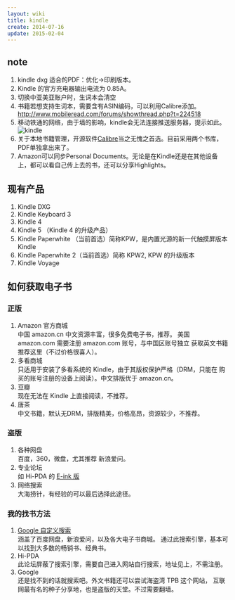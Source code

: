 ```yaml
---
layout: wiki
title: kindle
create: 2014-07-16
update: 2015-02-04
---
```

## note
1. kindle dxg 适合的PDF：优化->印刷版本。
2. Kindle 的官方充电器输出电流为 0.85A。
3. 切换中亚美亚账户时，生词本会清空
4. 书籍若想支持生词本，需要含有ASIN编码，可以利用Calibre添加。<http://www.mobileread.com/forums/showthread.php?t=224518>
5. 移动铁通的网络，由于墙的影响，kindle会无法连接推送服务器，提示如此。 ![kindle](http://wogong-image.b0.upaiyun.com/wiki/kindlegfw.gif)
6. 关于本地书籍管理，开源软件[Calibre](http://calibre-ebook.com/)当之无愧之首选。目前采用两个书库，PDF单独拿出来了。
7. Amazon可以同步Personal Documents。无论是在Kindle还是在其他设备上，都可以看自己传上去的书，还可以分享Highlights。

## 现有产品
1. Kindle DXG 
2. Kindle Keyboard 3
3. Kindle 4
4. Kindle 5 （Kindle 4 的升级产品）
5. Kindle Paperwhite （当前首选）简称KPW，是内置光源的新一代触摸屏版本Kindle
6. Kindle Paperwhite 2（当前首选）简称 KPW2, KPW 的升级版本
7. Kindle Voyage

## 如何获取电子书
### 正版
1. Amazon 官方商城  
   中国 amazon.cn 中文资源丰富，很多免费电子书，推荐。
   美国 amazon.com 需要注册 amazon.com 账号，与中国区账号独立
   获取英文书籍推荐这里（不过价格很喜人）。
2. 多看商城  
   只适用于安装了多看系统的 Kindle，由于其版权保护严格（DRM，只能在
   购买的账号注册的设备上阅读）。中文排版优于 amazon.cn。
3. 豆瓣  
   现在无法在 Kindle 上直接阅读，不推荐。
3. 唐茶  
   中文书籍，默认无DRM，排版精美，价格高昂，资源较少，不推荐。

### 盗版
1. 各种网盘  
   百度，360，微盘，尤其推荐 新浪爱问。
2. 专业论坛  
   如 Hi-PDA 的 [E-ink 版](http://www.hi-pda.com/forum/forumdisplay.php?fid=59)
3. 网络搜索  
   大海捞针，有经验的可以最后选择此途径。

### 我的找书方法
1. [Google 自定义搜索](http://wogong.net/kindle)  
   涵盖了百度网盘，新浪爱问，以及各大电子书商城。
   通过此搜索引擎，基本可以找到大多数的畅销书、经典书。
2. Hi-PDA  
   此论坛屏蔽了搜索引擎，需要自己进入网站自行搜索，地址见上，不需注册。
3. Google  
   还是找不到的话就搜索吧。外文书籍还可以尝试海盗湾 TPB 这个网站，
   互联网最有名的种子分享地，也是盗版的天堂。不过需要翻墙。



